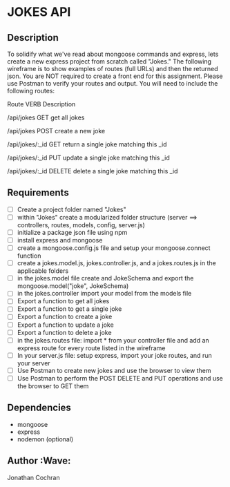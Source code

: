 # JOKES API
## Description 
To solidify what we've read about mongoose commands and express, lets create a new express project from scratch called "Jokes."
The following wireframe is to show examples of routes (full URLs) and then the returned json.  You are NOT required to create a front end for this assignment.  Please use Postman to verify your routes and output.
You will need to include the following routes:

Route                 VERB     Description

/api/jokes           GET       get all jokes

/api/jokes           POST     create a new joke

/api/jokes/:_id   GET        return a single joke matching this _id

/api/jokes/:_id   PUT        update a single joke matching this _id

/api/jokes/:_id   DELETE  delete a single joke matching this _id

## Requirements 
- [ ] Create a project folder named "Jokes"
- [ ] within "Jokes" create a modularized folder structure (server ==> controllers, routes, models, config, server.js)
- [ ] initialize a package json file using npm
- [ ] install express and mongoose
- [ ] create a mongoose.config.js file and setup your mongoose.connect function
- [ ] create a jokes.model.js, jokes.controller.js, and a jokes.routes.js in the applicable folders
- [ ] in the jokes.model file create and JokeSchema and export the mongoose.model("joke", JokeSchema)
- [ ] in the jokes.controller import your model from the models file
- [ ] Export a function to get all jokes
- [ ] Export a function to get a single joke
- [ ] Export a function to create a joke
- [ ] Export a function to update a joke
- [ ] Export a function to delete a joke
- [ ] in the jokes.routes file: import * from your controller file and add an express route for every route listed in the wireframe
- [ ] In your server.js file: setup express, import your joke routes, and run your server
- [ ] Use Postman to create new jokes and use the browser to view them
- [ ] Use Postman to perform the POST DELETE and PUT operations and use the browser to GET them

## Dependencies 
- mongoose
- express 
- nodemon (optional)

## Author :Wave:
Jonathan Cochran